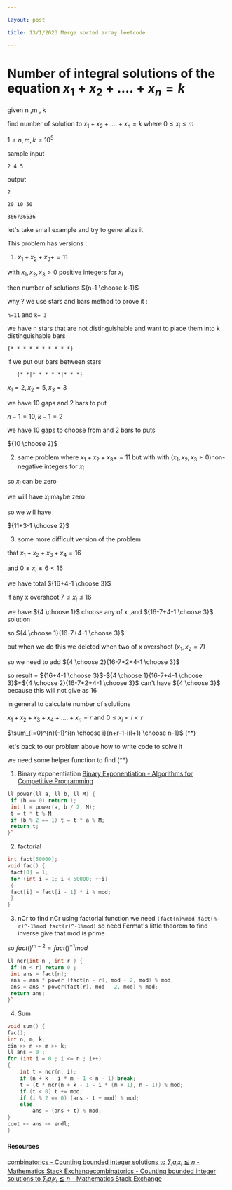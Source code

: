 ```yaml
---

layout: post

title: 13/1/2023 Merge sorted array leetcode

---
```


# Number of integral solutions of the equation $x_1 + x_2 +…. + x_n = k$

given n ,m , k

find number of solution to $x_1 + x_2 +…. + x_n = k$ where $0\leq x_i \leq m$

$1 ≤ n, m, k ≤ 10^5$

sample input

```plaintext
2 4 5
```

output

```plaintext
2
```

```plaintext
20 10 50
```

```plaintext
366736536
```

let's take small example and try to generalize it

This problem has versions :

1. $x_1+x_2+x_3+=11$
  
  with $x_1,x_2,x_3>0$ positive integers for $x_i$
  
  then number of solutions ${n-1 \choose k-1}$
  
  why ? we use stars and bars method to prove it :
  
  `n=11` and `k= 3`
  
  we have n stars that are not distinguishable and want to place them into k distinguishable bars
  
  ```
  {* * * * * * * * * *}
  ```
  

if we put our bars between stars

```
   {* *|* * * * *|* * *}
```

$x_1=2,x_2=5,x_3=3$

we have 10 gaps and 2 bars to put

$n-1=10 , k-1=2$

we have 10 gaps to choose from and 2 bars to puts

${10 \choose 2}$

2. same problem where $x_1+x_2+x_3+=11$ but with with ($x_1,x_2,x_3\geq0$)non-negative integers for $x_i$

so $x_i$ can be zero

we will have $x_i$ maybe zero

so we will have

${11+3-1 \choose 2}$

3. some more difficult version of the problem
  
  that $x_1+x_2+x_3+x_4=16$
  
  and $0\leq x_i \leq 6 <16$
  

we have total ${16+4-1 \choose 3}$

if any x overshoot $7 \leq x_i\leq 16$

we have ${4 \choose 1}$ choose any of x ,and ${16-7+4-1 \choose 3}$ solution

so ${4 \choose 1}{16-7+4-1 \choose 3}$

but when we do this we deleted when two of x overshoot ($x_1,x_2=7$)

so we need to add ${4 \choose 2}{16-7*2+4-1 \choose 3}$

so result = ${16+4-1 \choose 3}$-${4 \choose 1}{16-7+4-1 \choose 3}$+${4 \choose 2}{16-7*2+4-1 \choose 3}$ can't have ${4 \choose 3}$ because this will not give as 16

in general to calculate number of solutions

$x_1+x_2+x_3+x_4+....+x_n=r$ and $0 \leq x_i< l < r$

$\sum_{i=0}^{n}(-1)^i{n \choose i}{n+r-1-i(l+1) \choose n-1}$ (**)

let's back to our problem above how to write code to solve it

we need some helper function to find (**)

1. Binary exponentiation
  [Binary Exponentiation - Algorithms for Competitive Programming](https://cp-algorithms.com/algebra/binary-exp.html)
  
  ```cpp
  ll power(ll a, ll b, ll M) {
   if (b == 0) return 1;
   int t = power(a, b / 2, M);
   t = t * t % M;
   if (b % 2 == 1) t = t * a % M;
   return t;
  }`
  ```
  
2. factorial
  
  ```cpp
  int fact[50000];
  void fac() {
   fact[0] = 1;
   for (int i = 1; i < 50000; ++i)
   {
   fact[i] = fact[i - 1] * i % mod;
   }
  }
  ```
  
3. nCr 
  to find nCr using factorial function we need `(fact(n)%mod fact(n-r)^-1%mod fact(r)^-1%mod)`
  so need Fermat's little theorem to find inverse give that mod is prime
  
  so $fact()^{m-2}=fact()^{-1} mod$
  
  ```cpp
  ll ncr(int n , int r ) {
   if (n < r) return 0 ;
   int ans = fact[n];
   ans = ans * power (fact[n - r], mod - 2, mod) % mod;
   ans = ans * power(fact[r], mod - 2, mod) % mod;
   return ans;
  }`
  ```
  
4. Sum
  
  ```cpp
  void sum() {
  fac();
  int n, m, k;
  cin >> n >> m >> k;
  ll ans = 0 ;
  for (int i = 0 ; i <= n ; i++)
  {
      int t = ncr(n, i);
      if (n + k - i * m - 1 < n - 1) break;
      t = (t * ncr(n + k - 1 - i * (m + 1), n - 1)) % mod;
      if (t < 0) t += mod;
      if (i % 2 == 0) (ans - t + mod) % mod;
      else
          ans = (ans + t) % mod;
  }
  cout << ans << endl;
  }
  ```
  

#### Resources

[combinatorics - Counting bounded integer solutions to $\sum_ia_ix_i\leqq n$ - Mathematics Stack Exchange](https://math.stackexchange.com/questions/910809/counting-bounded-integer-solutions-to-sum-ia-ix-i-leqq-n/910820#910820)[combinatorics - Counting bounded integer solutions to $\sum_ia_ix_i\leqq n$ - Mathematics Stack Exchange](https://math.stackexchange.com/questions/910809/counting-bounded-integer-solutions-to-sum-ia-ix-i-leqq-n/910820#910820)
